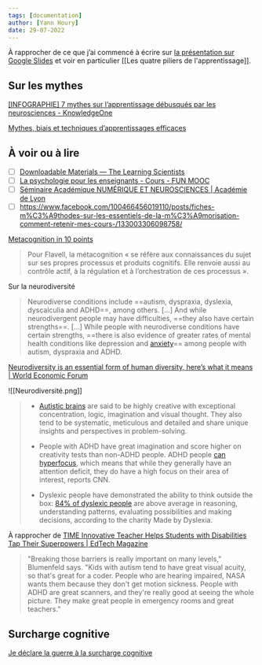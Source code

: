 ```yaml
---
tags: [documentation]
author: [Yann Houry]
date: 29-07-2022
---
```


À rapprocher de ce que j’ai commencé à écrire sur [la présentation sur Google Slides](https://docs.google.com/presentation/d/14UFI8-stYRXvEJq2axW-RHyLyAvNiRX77Am3NivaVIc/edit#slide=id.g10127d913ab_0_9) et voir en particulier [[Les quatre piliers de l'apprentissage]].

## Sur les mythes
[[INFOGRAPHIE] 7 mythes sur l’apprentissage débusqués par les neurosciences - KnowledgeOne](https://knowledgeone.ca/7-mythes-sur-lapprentissage-debusques-par-les-neurosciences/?lang=fr)

[Mythes, biais et techniques d’apprentissages efficaces](http://sante-social.ac-amiens.fr/IMG/pdf/2019_10_14_formations_mythes_apprentissages_et_biais_academie_arras.pdf)

## À voir ou à lire
- [ ] [Downloadable Materials — The Learning Scientists](https://www.learningscientists.org/downloadable-materials)
- [ ] [La psychologie pour les enseignants - Cours - FUN MOOC](https://www.fun-mooc.fr/fr/cours/la-psychologie-pour-les-enseignants/)
- [ ] [Séminaire Académique NUMÉRIQUE ET NEUROSCIENCES | Académie de Lyon](https://www.ac-lyon.fr/seminaire-academique-numerique-et-neurosciences-125036#.YuOaCUNfKe9.linkedin)
- [ ] https://www.facebook.com/100466456019110/posts/fiches-m%C3%A9thodes-sur-les-essentiels-de-la-m%C3%A9morisation-comment-retenir-mes-cours-/133003306098758/

[Metacognition in 10 points](
https://knowledgeone.ca/metacognition-in-10-points/)

> Pour Flavell, la métacognition « se réfère aux connaissances du sujet sur ses propres processus et produits cognitifs. Elle renvoie aussi au contrôle actif, à la régulation et à l’orchestration de ces processus ».

Sur la neurodiversité
> Neurodiverse conditions include ==autism, dyspraxia, dyslexia, dyscalculia and ADHD==, among others. [...] And while neurodivergent people may have difficulties, ==they also have certain strengths==. [...] While people with neurodiverse conditions have certain strengths, ==there is also evidence of greater rates of mental health conditions like depression and [anxiety](https://www.psychologytoday.com/gb/basics/anxiety)== among people with autism, dyspraxia and ADHD.

[Neurodiversity is an essential form of human diversity, here’s what it means | World Economic Forum](https://www.weforum.org/agenda/2022/10/explainer-neurodivergence-mental-health)

![[Neurodiversité.png]]
>
> -  [Autistic brains](https://aisel.aisnet.org/misqe/vol17/iss4/5/) are said to be highly creative with exceptional concentration, logic, imagination and visual thought. They also tend to be systematic, meticulous and detailed and share unique insights and perspectives in problem-solving.
>
>-  People with ADHD have great imagination and score higher on creativity tests than non-ADHD people. ADHD people [can hyperfocus](https://edition.cnn.com/2016/07/15/health/adult-adhd-hyperfocus/index.html), which means that while they generally have an attention deficit, they do have a high focus on their area of interest, reports CNN.
>
> -  Dyslexic people have demonstrated the ability to think outside the box: [84% of dyslexic people](http://madebydyslexia.org/) are above average in reasoning, understanding patterns, evaluating possibilities and making decisions, according to the charity Made by Dyslexia.

À rapprocher de [TIME Innovative Teacher Helps Students with Disabilities Tap Their Superpowers | EdTech Magazine](https://edtechmagazine.com/k12/k12/k12/k12/article/2022/08/time-innovative-teacher-helps-students-disabilities-tap-their-superpowers)

> "Breaking those barriers is really important on many levels," Blumenfeld says. "Kids with autism tend to have great visual acuity, so that's great for a coder. People who are hearing impaired, NASA wants them because they don't get motion sickness. People with ADHD are great scanners, and they're really good at seeing the whole picture. They make great people in emergency rooms and great teachers."

## Surcharge cognitive
[Je déclare la guerre à la surcharge cognitive](https://www.xos-learning.fr/blog/je-declare-la-guerre-a-la-surcharge-cognitive/)


